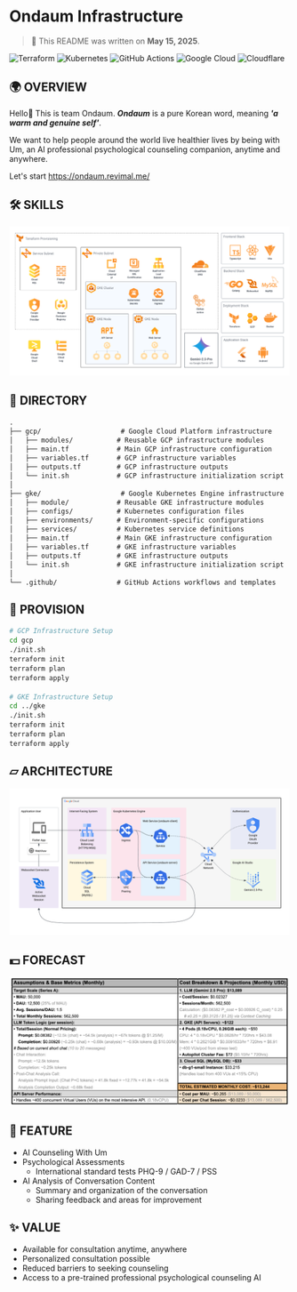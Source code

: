 # Ondaum Infrastructure

> 📅 This README was written on **May 15, 2025**.

![Terraform](https://img.shields.io/badge/terraform-%235835CC.svg?style=for-the-badge&logo=terraform&logoColor=white)
![Kubernetes](https://img.shields.io/badge/kubernetes-%23326ce5.svg?style=for-the-badge&logo=kubernetes&logoColor=white)
![GitHub Actions](https://img.shields.io/badge/github%20actions-%232671E5.svg?style=for-the-badge&logo=githubactions&logoColor=white)
![Google Cloud](https://img.shields.io/badge/GoogleCloud-%234285F4.svg?style=for-the-badge&logo=google-cloud&logoColor=white)
![Cloudflare](https://img.shields.io/badge/Cloudflare-F38020?style=for-the-badge&logo=Cloudflare&logoColor=white)


## 🌍 OVERVIEW

Hello👋 This is team Ondaum. ***Ondaum*** is a pure Korean word, meaning ***'a warm and genuine self'***.

We want to help people around the world live healthier lives by being with Um, an AI professional psychological counseling companion, anytime and anywhere.

Let's start https://ondaum.revimal.me/

## 🛠 SKILLS
![Tech-Stack](https://raw.githubusercontent.com/solutionchallenge/.github/refs/heads/main/assets/images/Ondaum-Stack.png)

## 📁 DIRECTORY

```
.
├── gcp/                    # Google Cloud Platform infrastructure
│   ├── modules/           # Reusable GCP infrastructure modules
│   ├── main.tf            # Main GCP infrastructure configuration
│   ├── variables.tf       # GCP infrastructure variables
│   ├── outputs.tf         # GCP infrastructure outputs
│   └── init.sh            # GCP infrastructure initialization script
│
├── gke/                    # Google Kubernetes Engine infrastructure
│   ├── module/            # Reusable GKE infrastructure modules
│   ├── configs/           # Kubernetes configuration files
│   ├── environments/      # Environment-specific configurations
│   ├── services/          # Kubernetes service definitions
│   ├── main.tf            # Main GKE infrastructure configuration
│   ├── variables.tf       # GKE infrastructure variables
│   ├── outputs.tf         # GKE infrastructure outputs
│   └── init.sh            # GKE infrastructure initialization script
│
└── .github/               # GitHub Actions workflows and templates
```

## 🚀 PROVISION

```bash
# GCP Infrastructure Setup
cd gcp
./init.sh
terraform init
terraform plan
terraform apply

# GKE Infrastructure Setup
cd ../gke
./init.sh
terraform init
terraform plan
terraform apply
```

## ⏥ ARCHITECTURE
![Infra-Architecture](https://raw.githubusercontent.com/solutionchallenge/.github/refs/heads/main/assets/images/Ondaum-Infrastructure.png)

## 💵 FORECAST
![Financial-Forecast](https://raw.githubusercontent.com/solutionchallenge/.github/refs/heads/main/assets/images/Ondaum-Forecast.png)

## 📱 FEATURE
- AI Counseling With Um
- Psychological Assessments
  - International standard tests PHQ-9 / GAD-7 / PSS 
- AI Analysis of Conversation Content
  - Summary and organization of the conversation
  - Sharing feedback and areas for improvement
    
## ✨ VALUE
- Available for consultation anytime, anywhere
- Personalized consultation possible
- Reduced barriers to seeking counseling
- Access to a pre-trained professional psychological counseling AI


